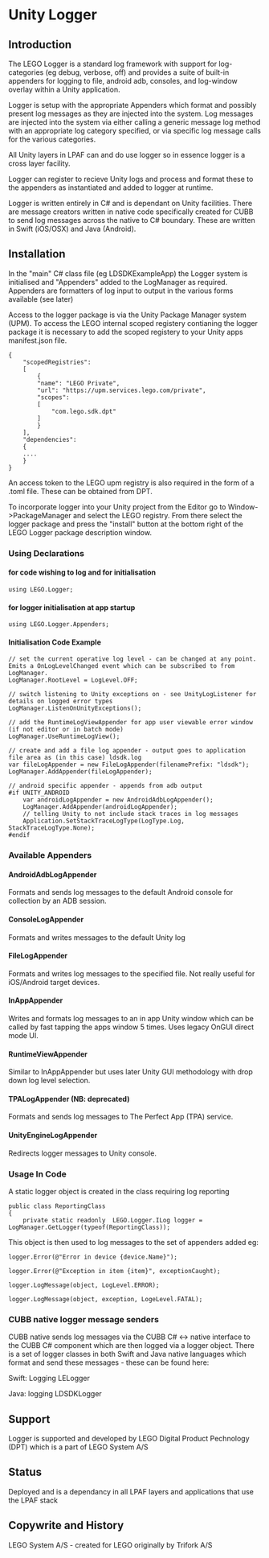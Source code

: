 # Unity Logger

## Introduction

The LEGO Logger is a standard log framework with support for log-categories (eg debug, verbose, off) and provides a suite of built-in appenders for logging to file, android adb, consoles, and log-window overlay within a Unity application.

Logger is setup with the appropriate Appenders which format and possibly present log messages as they are injected into the system. Log messages are injected into the system via either calling a generic message log method with an appropriate log category specified, or via specific log message calls for the various categories. 

All Unity layers in LPAF can and do use logger so in essence logger is a cross layer facility. 

Logger can register to recieve Unity logs and process and format these to the appenders as instantiated and added to logger at runtime.

Logger is written entirely in C# and is dependant on Unity facilities. There are message creators written in native code specifically created for CUBB to send log messages across the native to C# boundary. These are written in Swift (iOS/OSX) and Java (Android).

## Installation

In the "main" C# class file (eg LDSDKExampleApp) the Logger system is initialised and "Appenders" added to the LogManager as required. Appenders are formatters of log input to output in the various forms available (see later)

Access to the logger package is via the Unity Package Manager system (UPM). To access the LEGO internal scoped registery contianing the logger package it is necessary to add the scoped registery to  your Unity apps manifest.json file.

    {
        "scopedRegistries": 
        [
            {
            "name": "LEGO Private",
            "url": "https://upm.services.lego.com/private",
            "scopes":
            [
                "com.lego.sdk.dpt"
            ]
            }
        ],
        "dependencies": 
        {
        ....
        }
    }

An access token to the LEGO upm registry is also required in the form of a .toml file. These can be obtained from DPT.

To incorporate logger into your Unity project from the Editor go to Window->PackageManager and select the LEGO registry. From there select the logger package and press the "install" button at the bottom right of the LEGO Logger package description window. 

### Using Declarations

#### for code wishing to log and for initialisation

    using LEGO.Logger;

#### for logger initialisation at app startup

    using LEGO.Logger.Appenders;

#### Initialisation Code Example 

    // set the current operative log level - can be changed at any point. Emits a OnLogLevelChanged event which can be subscribed to from LogManager.
    LogManager.RootLevel = LogLevel.OFF;

    // switch listening to Unity exceptions on - see UnityLogListener for details on logged error types 
    LogManager.ListenOnUnityExceptions();
    
    // add the RuntimeLogViewAppender for app user viewable error window (if not editor or in batch mode)
    LogManager.UseRuntimeLogView();          

    // create and add a file log appender - output goes to application file area as (in this case) ldsdk.log
    var fileLogAppender = new FileLogAppender(filenamePrefix: "ldsdk");
    LogManager.AddAppender(fileLogAppender);

    // android specific appender - appends from adb output
    #if UNITY_ANDROID
        var androidLogAppender = new AndroidAdbLogAppender();
        LogManager.AddAppender(androidLogAppender);
        // telling Unity to not include stack traces in log messages
        Application.SetStackTraceLogType(LogType.Log, StackTraceLogType.None);
    #endif


### Available Appenders

#### AndroidAdbLogAppender

Formats and sends log messages to the default Android console for collection by an ADB session.

#### ConsoleLogAppender

Formats and writes messages to the default Unity log

#### FileLogAppender

Formats and writes log messages to the specified file. Not really useful for iOS/Android target devices.

#### InAppAppender

Writes and formats log messages to an in app Unity window which can be called by fast tapping the apps window 5 times. Uses legacy OnGUI direct mode UI.

#### RuntimeViewAppender

Similar to InAppAppender but uses later Unity GUI methodology with drop down log level selection. 

#### TPALogAppender (NB: deprecated)

Formats and sends log messages to The Perfect App (TPA) service.

#### UnityEngineLogAppender

Redirects logger messages to Unity console.

### Usage In Code

A static logger object is created in the class requiring log reporting

    public class ReportingClass
    {
        private static readonly  LEGO.Logger.ILog logger = LogManager.GetLogger(typeof(ReportingClass));

This object is then used to log messages to the set of appenders added eg: 

    logger.Error(@"Error in device {device.Name}");

    logger.Error(@"Exception in item {item}", exceptionCaught);

    logger.LogMessage(object, LogLevel.ERROR);

    logger.LogMessage(object, exception, LogeLevel.FATAL);

### CUBB native logger message senders

CUBB native sends log messages via the CUBB C# <-> native interface to the CUBB C# component which are then logged via a logger object. There is a set of logger classes in both Swift and Java native languages which format and send these messages - these can be found here:

Swift:
    Logging
        LELogger

Java:
    logging
        LDSDKLogger

## Support

Logger is supported and developed by LEGO Digital Product Pechnology (DPT) which is a part of LEGO System A/S  

## Status

Deployed and is a dependancy in all LPAF layers and applications that use the LPAF stack

## Copywrite and History

LEGO System A/S - created for LEGO originally by Trifork A/S
